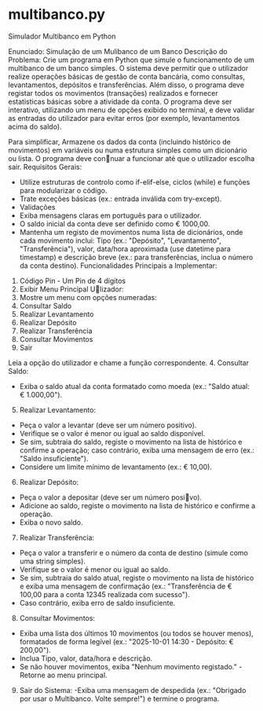 # multibanco.py
Simulador Multibanco em Python

Enunciado: Simulação de um Mulibanco de um Banco
Descrição do Problema: Crie um programa em Python que simule o funcionamento de um
multibanco de um banco simples. O sistema deve permitir que o utilizador realize operações
básicas de gestão de conta bancária, como consultas, levantamentos, depósitos e
transferências. Além disso, o programa deve registar todos os movimentos (transações)
realizados e fornecer estatisticas básicas sobre a atividade da conta. O programa deve ser
interativo, utilizando um menu de opções exibido no terminal, e deve validar as entradas do
utilizador para evitar erros (por exemplo, levantamentos acima do saldo). 

Para simplificar, Armazene os dados da conta (incluindo histórico de movimentos) em variáveis ou numa
estrutura simples como um dicionário ou lista. O programa deve con􀆟nuar a funcionar até que
o utilizador escolha sair.
Requisitos Gerais:
- Utilize estruturas de controlo como if-elif-else, ciclos (while) e funções para
modularizar o código.
- Trate exceções básicas (ex.: entrada inválida com try-except).
- Validações
- Exiba mensagens claras em português para o utilizador.
- O saldo inicial da conta deve ser definido como € 1000,00.
- Mantenha um registo de movimentos numa lista de dicionários, onde cada movimento
inclui: Tipo (ex.: "Depósito", "Levantamento", "Transferência"), valor, data/hora
aproximada (use datetime para timestamp) e descrição breve (ex.: para transferências,
inclua o número da conta destino).
Funcionalidades Principais a Implementar:

1. Código Pin - Um Pin de 4 dígitos
2. Exibir Menu Principal U􀆟lizador:
3. Mostre um menu com opções numeradas:
  1. Consultar Saldo
  2. Realizar Levantamento
  3. Realizar Depósito
  4. Realizar Transferência
  5. Consultar Movimentos
  6. Sair
     
Leia a opção do utilizador e chame a função correspondente.
4. Consultar Saldo:
- Exiba o saldo atual da conta formatado como moeda (ex.: "Saldo atual: €
1.000,00").
5. Realizar Levantamento:
- Peça o valor a levantar (deve ser um número positivo).
- Verifique se o valor é menor ou igual ao saldo disponível.
- Se sim, subtraia do saldo, registe o movimento na lista de histórico e confirme
a operação; caso contrário, exiba uma mensagem de erro (ex.: "Saldo
insuficiente").
- Considere um limite mínimo de levantamento (ex.: € 10,00).
6. Realizar Depósito:
- Peça o valor a depositar (deve ser um número posi􀆟vo).
- Adicione ao saldo, registe o movimento na lista de histórico e confirme a
operação.
- Exiba o novo saldo.
7. Realizar Transferência:
- Peça o valor a transferir e o número da conta de destino (simule como uma
string simples).
- Verifique se o valor é menor ou igual ao saldo.
- Se sim, subtraia do saldo atual, registe o movimento na lista de histórico e
exiba uma mensagem de confirmação (ex.: "Transferência de € 100,00 para a
conta 12345 realizada com sucesso").
- Caso contrário, exiba erro de saldo insuficiente.
8. Consultar Movimentos:
- Exiba uma lista dos últimos 10 movimentos (ou todos se houver menos),
formatados de forma legível (ex.: "2025-10-01 14:30 - Depósito: € 200,00").
- Inclua Tipo, valor, data/hora e descrição.
- Se não houver movimentos, exiba "Nenhum movimento registado."
-Retorne ao menu principal.

9. Sair do Sistema:
 -Exiba uma mensagem de despedida (ex.: "Obrigado por usar o Multibanco.
Volte sempre!") e termine o programa.
